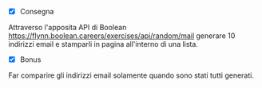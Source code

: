 - [x] Consegna

Attraverso l'apposita API di Boolean
https://flynn.boolean.careers/exercises/api/random/mail
generare 10 indirizzi email e stamparli in pagina all'interno di una lista.


- [x] Bonus

Far comparire gli indirizzi email solamente quando sono stati tutti generati.